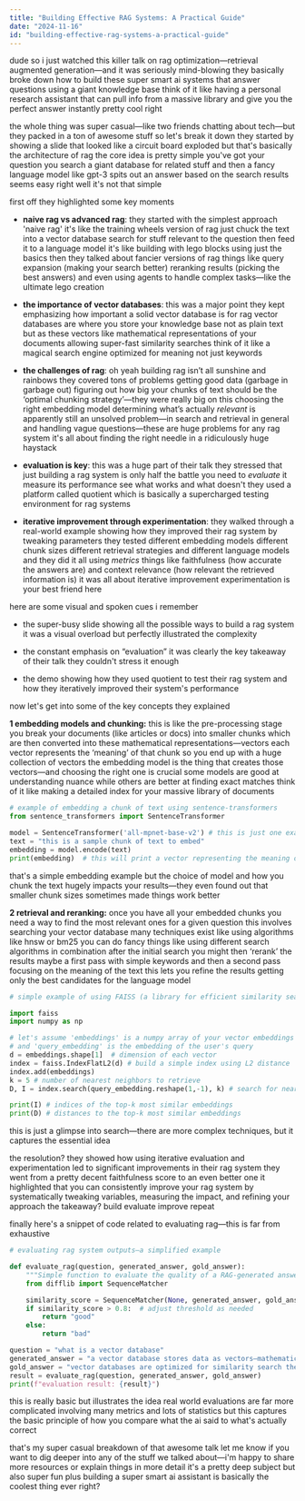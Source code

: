 ```yaml
---
title: "Building Effective RAG Systems: A Practical Guide"
date: "2024-11-16"
id: "building-effective-rag-systems-a-practical-guide"
---
```


dude so i just watched this killer talk on rag optimization—retrieval augmented generation—and it was seriously mind-blowing  they basically broke down how to build these super smart ai systems that answer questions using a giant knowledge base  think of it like having a personal research assistant that can pull info from a massive library and give you the perfect answer instantly  pretty cool right

the whole thing was super casual—like two friends chatting about tech—but they packed in a ton of awesome stuff so let's break it down  they started by showing a slide that looked like a circuit board exploded but that's basically the architecture of rag the core idea is pretty simple you've got your question you search a giant database for related stuff and then a fancy language model like gpt-3 spits out an answer based on the search results  seems easy right  well it's not that simple

first off they highlighted some key moments

* **naive rag vs advanced rag**:  they started with the simplest approach  'naive rag' it's like the training wheels version of rag just chuck the text into a vector database search for stuff relevant to the question then feed it to a language model  it's like building with lego blocks using just the basics  then they talked about fancier versions of rag things like query expansion (making your search better) reranking results (picking the best answers) and even using agents to handle complex tasks—like the ultimate lego creation


* **the importance of vector databases**:  this was a major point  they kept emphasizing how important a solid vector database is for rag vector databases are where you store your knowledge base  not as plain text but as these vectors like mathematical representations of your documents allowing super-fast similarity searches think of it like a magical search engine optimized for meaning not just keywords


* **the challenges of rag**:  oh yeah  building rag isn’t all sunshine and rainbows they covered tons of problems  getting good data (garbage in garbage out) figuring out how big your chunks of text should be  the ‘optimal chunking strategy’—they were really big on this choosing the right embedding model  determining what’s actually *relevant* is apparently still an unsolved problem—in search and retrieval in general and handling vague questions—these are huge problems for any rag system  it's all about finding the right needle in a ridiculously huge haystack


* **evaluation is key**: this was a huge part of their talk they stressed that just building a rag system is only half the battle  you need to *evaluate* it  measure its performance  see what works and what doesn't they used a platform called quotient which is basically a supercharged testing environment for rag systems


* **iterative improvement through experimentation**: they walked through a real-world example showing how they improved their rag system by tweaking parameters  they tested different embedding models different chunk sizes  different retrieval strategies and different language models  and they did it all using  *metrics* things like faithfulness (how accurate the answers are) and context relevance (how relevant the retrieved information is) it was all about iterative improvement  experimentation is your best friend here


here are some visual and spoken cues i remember


* the super-busy slide showing all the possible ways to build a rag system  it was a visual overload but perfectly illustrated the complexity


* the constant emphasis on “evaluation” it was clearly the key takeaway of their talk they couldn't stress it enough


* the demo showing how they used quotient to test their rag system and how they iteratively improved their system's performance


now let's get into some of the key concepts they explained

**1  embedding models and chunking:**  this is like the pre-processing stage  you break your documents (like articles or docs) into smaller chunks which are then converted into these mathematical representations—vectors each vector represents the ‘meaning’ of that chunk  so you end up with a huge collection of vectors  the embedding model is the thing that creates those vectors—and choosing the right one is crucial some models are good at understanding nuance while others are better at finding exact matches   think of it like making a detailed index for your massive library of documents


```python
# example of embedding a chunk of text using sentence-transformers
from sentence_transformers import SentenceTransformer

model = SentenceTransformer('all-mpnet-base-v2') # this is just one example model there are many more!
text = "this is a sample chunk of text to embed"
embedding = model.encode(text)
print(embedding)  # this will print a vector representing the meaning of the text
```

that's a simple embedding example  but the choice of model and how you chunk the text hugely impacts your results—they even found out that smaller chunk sizes sometimes made things work better


**2  retrieval and reranking:**  once you have all your embedded chunks you need a way to find the most relevant ones for a given question  this involves searching your vector database  many techniques exist like using algorithms like hnsw or bm25  you can do fancy things like using different search algorithms in combination  after the initial search you might then ‘rerank’ the results  maybe a first pass with simple keywords and then a second pass focusing on the meaning of the text  this lets you refine the results  getting only the best candidates for the language model

```python
# simple example of using FAISS (a library for efficient similarity search) for retrieval

import faiss
import numpy as np

# let's assume 'embeddings' is a numpy array of your vector embeddings
# and 'query_embedding' is the embedding of the user's query
d = embeddings.shape[1]  # dimension of each vector
index = faiss.IndexFlatL2(d) # build a simple index using L2 distance
index.add(embeddings)
k = 5 # number of nearest neighbors to retrieve
D, I = index.search(query_embedding.reshape(1,-1), k) # search for nearest neighbors

print(I) # indices of the top-k most similar embeddings
print(D) # distances to the top-k most similar embeddings
```

this is just a glimpse into search—there are more complex techniques, but it captures the essential idea


the resolution?  they showed how using iterative evaluation and experimentation led to significant improvements in their rag system they went from a pretty decent faithfulness score to an even better one  it highlighted that you can consistently improve your rag system by systematically tweaking variables, measuring the impact, and refining your approach  the takeaway? build evaluate improve repeat


finally here's a snippet of code related to evaluating rag—this is far from exhaustive


```python
# evaluating rag system outputs—a simplified example

def evaluate_rag(question, generated_answer, gold_answer):
    """Simple function to evaluate the quality of a RAG-generated answer."""
    from difflib import SequenceMatcher

    similarity_score = SequenceMatcher(None, generated_answer, gold_answer).ratio()
    if similarity_score > 0.8:  # adjust threshold as needed
        return "good"
    else:
        return "bad"

question = "what is a vector database"
generated_answer = "a vector database stores data as vectors—mathematical representations of text or images useful for similarity search"
gold_answer = "vector databases are optimized for similarity search they store data points as vectors"
result = evaluate_rag(question, generated_answer, gold_answer)
print(f"evaluation result: {result}")

```


this is really basic but illustrates the idea  real world evaluations are far more complicated involving many metrics and lots of statistics  but this captures the basic principle of how you compare what the ai said to what's actually correct


that's my super casual breakdown of that awesome talk  let me know if you want to dig deeper into any of the stuff we talked about—i'm happy to share more resources or explain things in more detail  it's a pretty deep subject  but also super fun  plus building a super smart ai assistant is basically the coolest thing ever  right?
